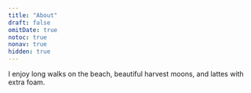 ```yaml
---
title: "About"
draft: false
omitDate: true
notoc: true
nonav: true
hidden: true
---
```


I enjoy long walks on the beach, beautiful harvest moons, and lattes with extra foam.
